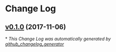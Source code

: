 # Change Log

## [v0.1.0](https://github.com/liuw2000/test/tree/v0.1.0) (2017-11-06)


\* *This Change Log was automatically generated by [github_changelog_generator](https://github.com/skywinder/Github-Changelog-Generator)*